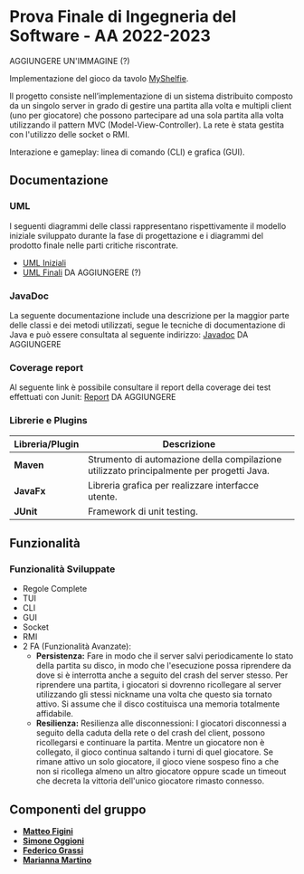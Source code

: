 # Prova Finale di Ingegneria del Software - AA 2022-2023

AGGIUNGERE UN'IMMAGINE (?)

Implementazione del gioco da tavolo [MyShelfie](http://www.craniocreations.it/prodotto/my-shelfie/).

Il progetto consiste nell’implementazione di un sistema distribuito composto da un singolo server in grado di gestire una partita alla volta e multipli client (uno per giocatore) che possono partecipare ad una sola partita alla volta utilizzando il pattern MVC (Model-View-Controller).
La rete è stata gestita con l'utilizzo delle socket o RMI.

Interazione e gameplay: linea di comando (CLI) e grafica (GUI).

## Documentazione

### UML
I seguenti diagrammi delle classi rappresentano rispettivamente il modello iniziale sviluppato durante la fase di progettazione e i diagrammi del prodotto finale nelle parti critiche riscontrate.
- [UML Iniziali](https://github.com/matteo-figini/ing-sw-2023-figini-martino-oggioni-grassi/blob/main/deliverables/Class%20Diagram/uml_model_initial.png)
- [UML Finali]() DA AGGIUNGERE (?)

### JavaDoc
La seguente documentazione include una descrizione per la maggior parte delle classi e dei metodi utilizzati, segue le tecniche di documentazione di Java e può essere consultata al seguente indirizzo:
[Javadoc]() DA AGGIUNGERE

### Coverage report
Al seguente link è possibile consultare il report della coverage dei test effettuati con Junit: 
[Report]() DA AGGIUNGERE

### Librerie e Plugins
|Libreria/Plugin|Descrizione|
|---------------|-----------|
|__Maven__|Strumento di automazione della compilazione utilizzato principalmente per progetti Java.|
|__JavaFx__|Libreria grafica per realizzare interfacce utente.|
|__JUnit__|Framework di unit testing.|

## Funzionalità
### Funzionalità Sviluppate
- Regole Complete
- TUI
- CLI
- GUI
- Socket
- RMI
- 2 FA (Funzionalità Avanzate):
    - __Persistenza:__ Fare in modo che il server salvi periodicamente lo stato della partita su disco, in modo
che l'esecuzione possa riprendere da dove si è interrotta anche a seguito del crash del server stesso.
Per riprendere una partita, i giocatori si dovrenno ricollegare al server utilizzando gli stessi nickname
una volta che questo sia tornato attivo. Si assume che il disco costituisca una memoria totalmente
affidabile.
    - __Resilienza:__ Resilienza alle disconnessioni: I giocatori disconnessi a seguito della caduta della rete o del crash
del client, possono ricollegarsi e continuare la partita. Mentre un giocatore non è collegato, il gioco
continua saltando i turni di quel giocatore. Se rimane attivo un solo giocatore, il gioco viene sospeso
fino a che non si ricollega almeno un altro giocatore oppure scade un timeout che decreta la vittoria
dell'unico giocatore rimasto connesso.

## Componenti del gruppo
- [__Matteo Figini__](https://github.com/matteofigini)
- [__Simone Oggioni__](https://github.com/Simone-Oggioni21)
- [__Federico Grassi__](https://github.com/Fede-g01)
- [__Marianna Martino__](https://github.com/mariannamartino)
